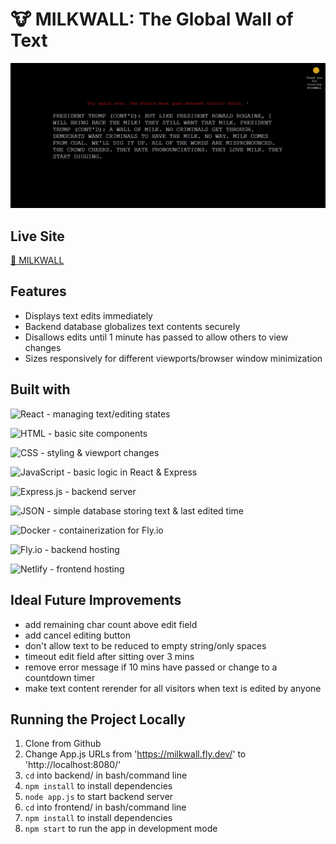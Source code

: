 # 🐮 MILKWALL: The Global Wall of Text

![screenshot](./frontend/images/milkwall.jpg "project screenshot")

## Live Site

[🥛 MILKWALL](https://prismatic-chimera-edeb3d.netlify.app/)

## Features

- Displays text edits immediately
- Backend database globalizes text contents securely
- Disallows edits until 1 minute has passed to allow others to view changes
- Sizes responsively for different viewports/browser window minimization

## Built with

![React](https://img.shields.io/badge/React-20232A?style=for-the-badge&logo=react&logoColor=61DAFB) - managing text/editing states

![HTML](https://img.shields.io/badge/HTML5-E34F26?style=for-the-badge&logo=html5&logoColor=white) - basic site components

![CSS](https://img.shields.io/badge/CSS3-1572B6?style=for-the-badge&logo=css3&logoColor=white) - styling & viewport changes

![JavaScript](https://img.shields.io/badge/JavaScript-323330?style=for-the-badge&logo=javascript&logoColor=F7DF1E) - basic logic in React & Express

![Express.js](https://img.shields.io/badge/express.js-%23404d59.svg?style=for-the-badge&logo=express&logoColor=%2361DAFB) - backend server

![JSON](https://img.shields.io/badge/JSON-000000.svg?style=for-the-badge&logo=JSON&logoColor=white) - simple database storing text & last edited time

![Docker](https://img.shields.io/badge/docker-%230db7ed.svg?style=for-the-badge&logo=docker&logoColor=white) - containerization for Fly.io

![Fly.io](https://img.shields.io/static/v1?label=&message=fly.io&color=8561ea&style=for-the-badge) - backend hosting

![Netlify](https://img.shields.io/badge/netlify-%23000000.svg?style=for-the-badge&logo=netlify&logoColor=#00C7B7) - frontend hosting

## Ideal Future Improvements

- add remaining char count above edit field
- add cancel editing button
- don't allow text to be reduced to empty string/only spaces
- timeout edit field after sitting over 3 mins
- remove error message if 10 mins have passed or change to a countdown timer
- make text content rerender for all visitors when text is edited by anyone

## Running the Project Locally

1. Clone from Github
2. Change App.js URLs from 'https://milkwall.fly.dev/' to 'http://localhost:8080/'
3. `cd` into backend/ in bash/command line
4. `npm install` to install dependencies
5. `node app.js` to start backend server
6. `cd` into frontend/ in bash/command line
7. `npm install` to install dependencies
8. `npm start` to run the app in development mode
